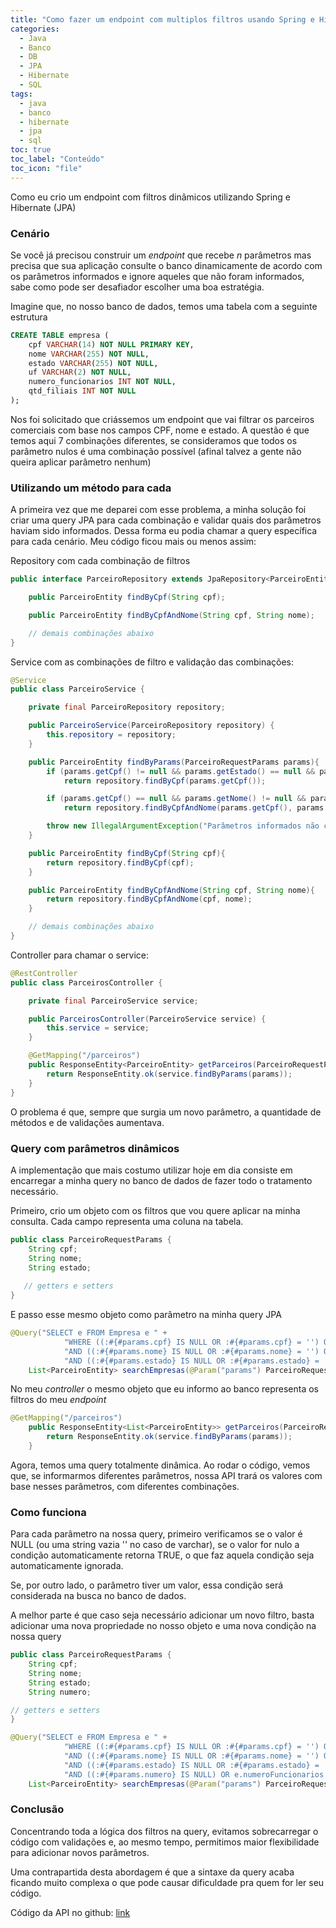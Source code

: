 ```yaml
---
title: "Como fazer um endpoint com multiplos filtros usando Spring e Hibernate (JPA)"
categories:
  - Java
  - Banco
  - DB
  - JPA
  - Hibernate
  - SQL
tags:
  - java
  - banco
  - hibernate
  - jpa
  - sql
toc: true
toc_label: "Conteúdo"
toc_icon: "file"
---
```


Como eu crio um endpoint com filtros dinâmicos utilizando Spring e Hibernate (JPA)

### Cenário

Se você já precisou construir um _endpoint_ que recebe _n_ parâmetros mas precisa que sua aplicação consulte o banco dinamicamente de acordo com os parâmetros informados e ignore aqueles que não foram informados, sabe como pode ser desafiador escolher uma boa estratégia.

Imagine que, no nosso banco de dados, temos uma tabela com a seguinte estrutura

```sql
CREATE TABLE empresa (
    cpf VARCHAR(14) NOT NULL PRIMARY KEY,
    nome VARCHAR(255) NOT NULL,
    estado VARCHAR(255) NOT NULL,
    uf VARCHAR(2) NOT NULL,
    numero_funcionarios INT NOT NULL,
    qtd_filiais INT NOT NULL
);

```

Nos foi solicitado que criássemos um endpoint que vai filtrar os parceiros comerciais com base nos campos CPF, nome e estado. A questão é que temos aqui 7 combinações diferentes, se consideramos que todos os parâmetro nulos é uma combinação possível (afinal talvez a gente não queira aplicar parâmetro nenhum) 

### Utilizando um método para cada

A primeira vez que me deparei com esse problema, a minha solução foi criar uma query JPA para cada combinação e validar quais dos parâmetros haviam sido informados. Dessa forma eu podia chamar a query específica para cada cenário. Meu código ficou mais ou menos assim:

Repository com cada combinação de filtros

```java
public interface ParceiroRepository extends JpaRepository<ParceiroEntity, String> {

    public ParceiroEntity findByCpf(String cpf);

    public ParceiroEntity findByCpfAndNome(String cpf, String nome);

    // demais combinações abaixo
}
```

Service com as combinações de filtro e validação das combinações: 
```java
@Service
public class ParceiroService {

    private final ParceiroRepository repository;

    public ParceiroService(ParceiroRepository repository) {
        this.repository = repository;
    }

    public ParceiroEntity findByParams(ParceiroRequestParams params){
        if (params.getCpf() != null && params.getEstado() == null && params.getNome() == null)
            return repository.findByCpf(params.getCpf());

        if (params.getCpf() == null && params.getNome() != null && params.getEstado() != null)
            return repository.findByCpfAndNome(params.getCpf(), params.getNome());

        throw new IllegalArgumentException("Parâmetros informados não correspondem a nenhuma combinação permitida.");
    }

    public ParceiroEntity findByCpf(String cpf){
        return repository.findByCpf(cpf);
    }

    public ParceiroEntity findByCpfAndNome(String cpf, String nome){
        return repository.findByCpfAndNome(cpf, nome);
    }

    // demais combinações abaixo
}

```

Controller para chamar o service: 
```java
@RestController
public class ParceirosController {

    private final ParceiroService service;

    public ParceirosController(ParceiroService service) {
        this.service = service;
    }

    @GetMapping("/parceiros")
    public ResponseEntity<ParceiroEntity> getParceiros(ParceiroRequestParams params){
        return ResponseEntity.ok(service.findByParams(params));
    }
}
```

O problema é que, sempre que surgia um novo parâmetro, a quantidade de métodos e de validações aumentava. 

### Query com parâmetros dinâmicos

A implementação que mais costumo utilizar hoje em dia consiste em encarregar a minha query no banco de dados de fazer todo o tratamento necessário. 

Primeiro, crio um objeto com os filtros que vou quere aplicar na minha consulta. Cada campo representa uma coluna na tabela.

```java
public class ParceiroRequestParams {
    String cpf;
    String nome;
    String estado;
   
   // getters e setters
}
```

E passo esse mesmo objeto como parâmetro na minha query JPA

```java
@Query("SELECT e FROM Empresa e " +
            "WHERE ((:#{#params.cpf} IS NULL OR :#{#params.cpf} = '') OR e.cpf = :#{#params.cpf}) " +
            "AND ((:#{#params.nome} IS NULL OR :#{#params.nome} = '') OR LOWER(e.nome) LIKE LOWER(CONCAT('%', :#{#params.nome}, '%'))) " +
            "AND ((:#{#params.estado} IS NULL OR :#{#params.estado} = '') OR LOWER(e.estado) LIKE LOWER(CONCAT('%', :#{#params.estado}, '%'))) ")
    List<ParceiroEntity> searchEmpresas(@Param("params") ParceiroRequestParams params);
```

No meu _controller_ o mesmo objeto que eu informo ao banco representa os filtros do meu _endpoint_

```java
@GetMapping("/parceiros")
    public ResponseEntity<List<ParceiroEntity>> getParceiros(ParceiroRequestParams params){
        return ResponseEntity.ok(service.findByParams(params));
    }
```

Agora, temos uma query totalmente dinâmica. Ao rodar o código, vemos que, se informarmos diferentes parâmetros, nossa API trará os valores com base nesses parâmetros, com diferentes combinações.

### Como funciona

Para cada parâmetro na nossa query, primeiro verificamos se o valor é NULL (ou uma string vazia '' no caso de varchar), se o valor for nulo a condição automaticamente retorna TRUE, o que faz aquela condição seja automaticamente ignorada.

Se, por outro lado, o parâmetro tiver um valor, essa condição será considerada na busca no banco de dados.

A melhor parte é que caso seja necessário adicionar um novo filtro, basta adicionar uma nova propriedade no nosso objeto e uma nova condição na nossa query

```java
public class ParceiroRequestParams {
    String cpf;
    String nome;
    String estado;
    String numero;

// getters e setters
}
```

```java
@Query("SELECT e FROM Empresa e " +
            "WHERE ((:#{#params.cpf} IS NULL OR :#{#params.cpf} = '') OR e.cpf = :#{#params.cpf}) " +
            "AND ((:#{#params.nome} IS NULL OR :#{#params.nome} = '') OR LOWER(e.nome) LIKE LOWER(CONCAT('%', :#{#params.nome}, '%'))) " +
            "AND ((:#{#params.estado} IS NULL OR :#{#params.estado} = '') OR LOWER(e.estado) LIKE LOWER(CONCAT('%', :#{#params.estado}, '%'))) " +
            "AND ((:#{#params.numero} IS NULL) OR e.numeroFuncionarios = :#{#params.numero})")
    List<ParceiroEntity> searchEmpresas(@Param("params") ParceiroRequestParams params);
```

### Conclusão

Concentrando toda a lógica dos filtros na query, evitamos sobrecarregar o código com validações e, ao mesmo tempo, permitimos maior flexibilidade para adicionar novos parâmetros.

Uma contrapartida desta abordagem é que a sintaxe da query acaba ficando muito complexa o que pode causar dificuldade pra quem for ler seu código. 

Código da API no github: <a href="https://github.com/victor-VN/jpa-query-article-test" target="_blank">link</a>